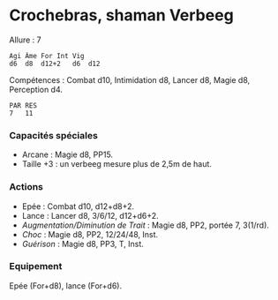# Crochebras, shaman Verbeeg

Allure : 7

	Agi	Âme	For	Int	Vig
	d6	d8	d12+2	d6	d12

Compétences : Combat d10, Intimidation d8, Lancer d8, Magie d8, Perception d4.

	PAR	RES
	7	11

### Capacités spéciales
- Arcane : Magie d8, PP15.
- Taille +3 : un verbeeg mesure plus de 2,5m de haut.

### Actions
- Epée : Combat d10, d12+d8+2.
- Lance : Lancer d8, 3/6/12, d12+d6+2.
- _Augmentation/Diminution de Trait_ : Magie d8, PP2, portée 7, 3(1/rd).
- _Choc_ : Magie d8, PP2, 12/24/48, Inst.
- _Guérison_ : Magie d8, PP3, T, Inst.

### Equipement
Epée (For+d8), lance (For+d6).
